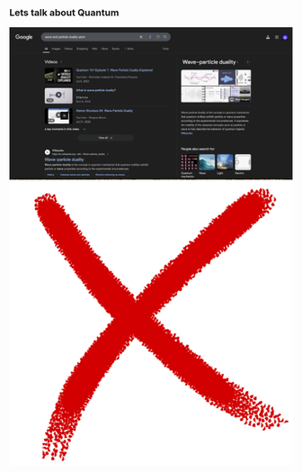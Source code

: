 ### Lets talk about Quantum

<div class="r-stack r-stretch">
  <img
    data-fragment-index="0"
    class="fragment"
    src="slides/assets/wave-particle.png"
  />
  <img
    data-fragment-index="1"
    class="fragment"
    src="slides/assets/X.png"
  />
</div>